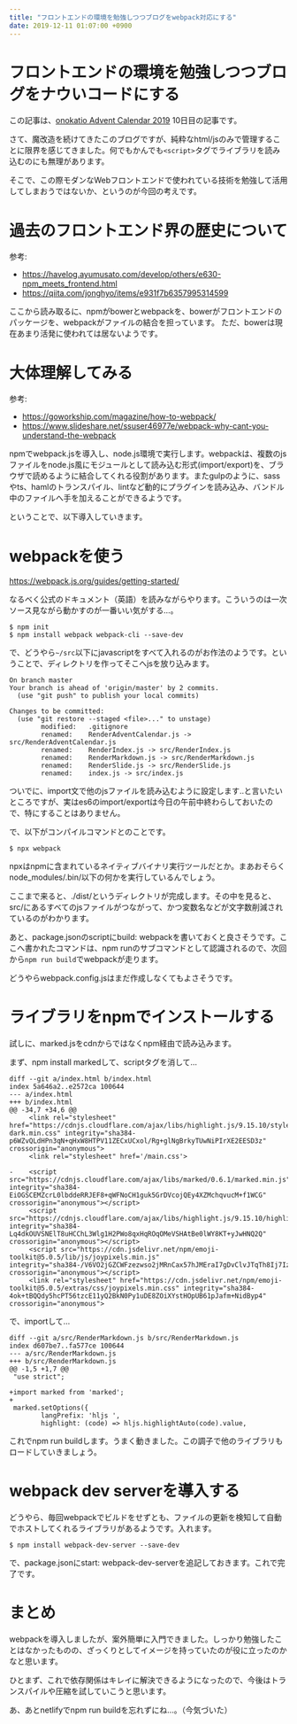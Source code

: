 ```yaml
---
title: "フロントエンドの環境を勉強しつつブログをwebpack対応にする"
date: 2019-12-11 01:07:00 +0900
---
```


フロントエンドの環境を勉強しつつブログをナウいコードにする
===

この記事は、[onokatio Advent Calendar 2019](/adventcalendar/2019/onokatio) 10日目の記事です。

さて、魔改造を続けてきたこのブログですが、純粋なhtml/jsのみで管理することに限界を感じてきました。何でもかんでも`<script>`タグでライブラリを読み込むのにも無理があります。

そこで、この際モダンなWebフロントエンドで使われている技術を勉強して活用してしまおうではないか、というのが今回の考えです。

# 過去のフロントエンド界の歴史について


参考:
- https://havelog.ayumusato.com/develop/others/e630-npm_meets_frontend.html
- https://qiita.com/jonghyo/items/e931f7b6357995314599


ここから読み取るに、npmがbowerとwebpackを、bowerがフロントエンドのパッケージを、webpackがファイルの結合を担っています。
ただ、bowerは現在あまり活発に使われては居ないようです。

# 大体理解してみる

参考:
- https://goworkship.com/magazine/how-to-webpack/
- https://www.slideshare.net/ssuser46977e/webpack-why-cant-you-understand-the-webpack

npmでwebpack.jsを導入し、node.js環境で実行します。webpackは、複数のjsファイルをnode.js風にモジュールとして読み込む形式(import/export)を、ブラウザで読めるように結合してくれる役割があります。またgulpのように、sassやts、hamlのトランスパイル、lintなど動的にプラグインを読み込み、バンドル中のファイルへ手を加えることができるようです。

ということで、以下導入していきます。

# webpackを使う

https://webpack.js.org/guides/getting-started/

なるべく公式のドキュメント（英語）を読みながらやります。こういうのは一次ソース見ながら動かすのが一番いい気がする…。

```shell
$ npm init
$ npm install webpack webpack-cli --save-dev
```

で、どうやら`~/src`以下にjavascriptをすべて入れるのがお作法のようです。ということで、ディレクトリを作ってそこへjsを放り込みます。


```shell
On branch master
Your branch is ahead of 'origin/master' by 2 commits.
  (use "git push" to publish your local commits)

Changes to be committed:
  (use "git restore --staged <file>..." to unstage)
        modified:   .gitignore
        renamed:    RenderAdventCalendar.js -> src/RenderAdventCalendar.js
        renamed:    RenderIndex.js -> src/RenderIndex.js
        renamed:    RenderMarkdown.js -> src/RenderMarkdown.js
        renamed:    RenderSlide.js -> src/RenderSlide.js
        renamed:    index.js -> src/index.js
```

ついでに、import文で他のjsファイルを読み込むように設定します‥と言いたいところですが、実はes6のimport/exportは今日の午前中終わらしておいたので、特にすることはありません。

で、以下がコンパイルコマンドとのことです。

```shell
$ npx webpack
```

npxはnpmに含まれているネイティブバイナリ実行ツールだとか。まあおそらくnode_modules/.bin/以下の何かを実行しているんでしょう。

ここまで来ると、./dist/というディレクトリが完成します。その中を見ると、src/にあるすべてのjsファイルがつながって、かつ変数名などが文字数削減されているのがわかります。

あと、package.jsonのscriptにbuild: webpackを書いておくと良さそうです。ここへ書かれたコマンドは、npm runのサブコマンドとして認識されるので、次回から`npm run build`でwebpackが走ります。

どうやらwebpack.config.jsはまだ作成しなくてもよさそうです。

# ライブラリをnpmでインストールする

試しに、marked.jsをcdnからではなくnpm経由で読み込みます。

まず、npm install markedして、scriptタグを消して…

```diff=
diff --git a/index.html b/index.html
index 5a646a2..e2572ca 100644
--- a/index.html
+++ b/index.html
@@ -34,7 +34,6 @@
     <link rel="stylesheet" href="https://cdnjs.cloudflare.com/ajax/libs/highlight.js/9.15.10/styles/solarized-dark.min.css" integrity="sha384-p6WZvQLdHPn3qN+qHxW8HTPV11ZECxUCxol/Rg+glNgBrkyTUwNiPIrXE2EESD3z" crossorigin="anonymous">
     <link rel="stylesheet" href='/main.css'>

-    <script src="https://cdnjs.cloudflare.com/ajax/libs/marked/0.6.1/marked.min.js" integrity="sha384-EiOGSCEMZcrL0lbddeRRJEF8+qWFNoCH1guk5GrDVcojQEy4XZMchqvucM+f1WCG" crossorigin="anonymous"></script>
     <script src="https://cdnjs.cloudflare.com/ajax/libs/highlight.js/9.15.10/highlight.min.js" integrity="sha384-Lq4dkOUVSNElT8uHCChL3Wlg1H2PWo8qxHqROqOMeVSHAtBe0lWY8KT+yJwHNQ2Q" crossorigin="anonymous"></script>
     <script src="https://cdn.jsdelivr.net/npm/emoji-toolkit@5.0.5/lib/js/joypixels.min.js" integrity="sha384-/V6VO2jGZCWFzezwso2jMRnCax57hJMEraI7gDvClvJTqTh8Ij7IzfAmdzkHQDDS" crossorigin="anonymous"></script>
     <link rel="stylesheet" href="https://cdn.jsdelivr.net/npm/emoji-toolkit@5.0.5/extras/css/joypixels.min.css" integrity="sha384-4ok+tBQQdy5hcPT56tzcE11yQ2BkN0Py1uDE8ZOiXYstHOpUB61pJafm+NidByp4" crossorigin="anonymous">
```

で、importして…

```diff=
diff --git a/src/RenderMarkdown.js b/src/RenderMarkdown.js
index d607be7..fa577ce 100644
--- a/src/RenderMarkdown.js
+++ b/src/RenderMarkdown.js
@@ -1,5 +1,7 @@
 "use strict";

+import marked from 'marked';
+
 marked.setOptions({
        langPrefix: 'hljs ',
        highlight: (code) => hljs.highlightAuto(code).value,
```

これでnpm run buildします。うまく動きました。この調子で他のライブラリもロードしていきましょう。

# webpack dev serverを導入する

どうやら、毎回webpackでビルドをせずとも、ファイルの更新を検知して自動でホストしてくれるライブラリがあるようです。入れます。

```shell
$ npm install webpack-dev-server --save-dev
```

で、package.jsonにstart: webpack-dev-serverを追記しておきます。これで完了です。

# まとめ

webpackを導入しましたが、案外簡単に入門できました。しっかり勉強したことはなかったものの、ざっくりとしてイメージを持っていたのが役に立ったのかなと思います。

ひとまず、これで依存関係はキレイに解決できるようになったので、今後はトランスパイルや圧縮を試していこうと思います。


あ、あとnetlifyでnpm run buildを忘れずにね…。（今気づいた）
